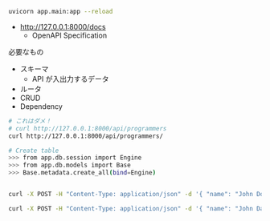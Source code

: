 ```sh
uvicorn app.main:app --reload
```

- http://127.0.0.1:8000/docs
  - OpenAPI Specification

必要なもの

- スキーマ
  - API が入出力するデータ
- ルータ
- CRUD
- Dependency

``` sh
# これはダメ！
# curl http://127.0.0.1:8000/api/programmers
curl http://127.0.0.1:8000/api/programmers/

# Create table
>>> from app.db.session import Engine
>>> from app.db.models import Base
>>> Base.metadata.create_all(bind=Engine)


curl -X POST -H "Content-Type: application/json" -d '{ "name": "John Doe", "languages": ["Python"], "twitter_id": "hoge" }' http://127.0.0.1:8000/api/programmers/

curl -X POST -H "Content-Type: application/json" -d '{ "name": "John Daniel", "languages": ["Python", "Golang", "JavaScript"], "twitter_id": "hoge.pien.come.on" }' http://127.0.0.1:8000/api/programmers/
```
